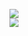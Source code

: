 [![](https://img.shields.io/badge/Made%20With-Github%20Spray-lightgrey.svg?style=for-the-badge&logo=github)](https://github.com/Annihil/github-spray#17671)  
[![](https://i.imgur.com/2DrTn0Z.gif)](https://github.com/Annihil/github-spray)